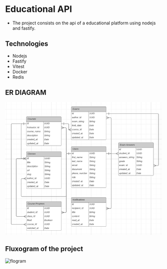 # Educational API

- The project consists on the api of a educational platform using nodejs and fastify.

## Technologies

- Nodejs
- Fastify
- Vitest
- Docker
- Redis

## ER DIAGRAM

![Er Diagram](er-diagram.png)

## Fluxogram of the project

![flogram](fluxogram.png)